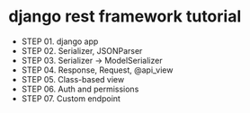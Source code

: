 # django rest framework tutorial

- STEP 01. django app
- STEP 02. Serializer, JSONParser
- STEP 03. Serializer -> ModelSerializer
- STEP 04. Response, Request, @api_view
- STEP 05. Class-based view
- STEP 06. Auth and permissions
- STEP 07. Custom endpoint
